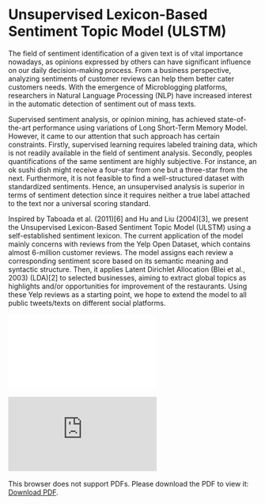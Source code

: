 Unsupervised Lexicon-Based Sentiment Topic Model (ULSTM)
========
The field of sentiment identification of a given text is of vital importance nowadays, as opinions expressed by others can
have significant influence on our daily decision-making process. From a business perspective, analyzing sentiments of
customer reviews can help them better cater customers needs. With the emergence of Microblogging platforms,
researchers in Natural Language Processing (NLP) have increased interest in the automatic detection of sentiment out of
mass texts.

Supervised sentiment analysis, or opinion mining, has achieved state-of-the-art performance using variations of
Long Short-Term Memory Model. However, it came to our attention that such approach has certain constraints. Firstly,
supervised learning requires labeled training data, which is not readily available in the field of sentiment analysis.
Secondly, peoples quantifications of the same sentiment are highly subjective. For instance, an ok sushi dish might
receive a four-star from one but a three-star from the next. Furthermore, it is not feasible to find a well-structured dataset
with standardized sentiments. Hence, an unsupervised analysis is superior in terms of sentiment detection since it
requires neither a true label attached to the text nor a universal scoring standard.

Inspired by Taboada et al. (2011)[6] and Hu and Liu (2004)[3], we present the Unsupervised Lexicon-Based
Sentiment Topic Model (ULSTM) using a self-established sentiment lexicon. The current application of the model
mainly concerns with reviews from the Yelp Open Dataset, which contains almost 6-million customer reviews. The
model assigns each review a corresponding sentiment score based on its semantic meaning and syntactic structure.
Then, it applies Latent Dirichlet Allocation (Blei et al., 2003) (LDA)[2] to selected businesses, aiming to extract global
topics as highlights and/or opportunities for improvement of the restaurants. Using these Yelp reviews as a starting
point, we hope to extend the model to all public tweets/texts on different social platforms.

![GitHub Logo](/ULSTM.pdf)

<object data="https://github.com/h343li/yelp/blob/master/ULSTM.pdf" type="application/pdf" width="700px" height="700px">
    <embed src="https://github.com/h343li/yelp/blob/master/ULSTM.pdf">
        <p>This browser does not support PDFs. Please download the PDF to view it: <a href="https://github.com/h343li/yelp/blob/master/ULSTM.pdf">Download PDF</a>.</p>
    </embed>
</object>
